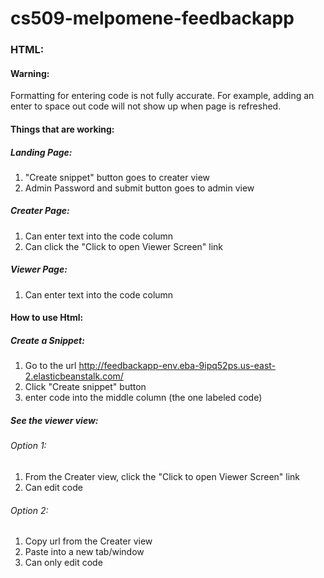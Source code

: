 # cs509-melpomene-feedbackapp
### HTML:
#### Warning:
Formatting for entering code is not fully accurate.
For example, adding an enter to space out code will not show up when page is refreshed.
#### Things that are working:
##### Landing Page:
1. "Create snippet" button goes to creater view
2. Admin Password and submit button goes to admin view

##### Creater Page:
1. Can enter text into the code column
2. Can click the "Click to open Viewer Screen" link

##### Viewer Page:
1. Can enter text into the code column

#### How to use Html: 
##### Create a Snippet:
1. Go to the url http://feedbackapp-env.eba-9ipq52ps.us-east-2.elasticbeanstalk.com/
2. Click "Create snippet" button
3. enter code into the middle column (the one labeled code)

##### See the viewer view:
###### Option 1:
1. From the Creater view, click the "Click to open Viewer Screen" link
2. Can edit code

###### Option 2:
1. Copy url from the Creater view
2. Paste into a new tab/window
3. Can only edit code 
